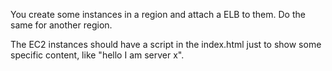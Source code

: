 You create some instances in a region and attach a ELB to them. Do the same for another region.

The EC2 instances should have a script in the index.html just to show some specific content, like "hello I am server x".
